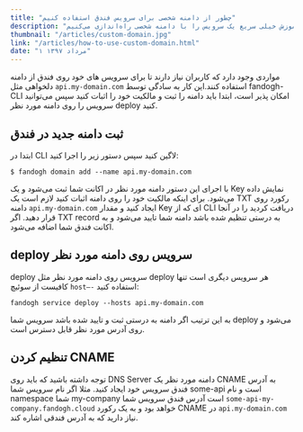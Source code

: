 ```yaml
---
title: "چطور از دامنه شخصی برای سرویس فندق استفاده کنیم"
description: "توی این آموزش خیلی سریع یک سرویس را با دامنه شخصی راه‌اندازی می‌کنیم"
thumbnail: "/articles/custom-domain.jpg"
link: "/articles/how-to-use-custom-domain.html"
date: "۱ مرداد ۱۳۹۷"
---
```


مواردی وجود دارد که کاربران نیاز دارند تا برای سرویس های خود روی فندق از دامنه دلخواهی مثل
`api.my-domain.com`
استفاده کنند.این کار به سادگی توسط fandogh-CLI امکان پذیر است، ابتدا باید دامنه را ثبت و مالکیت خود را اثبات کنید سپس می‌توانید سرویس را روی دامنه مورد نظر deploy کنید.

## ثبت دامنه جدید در فندق

ابتدا در CLI ‌لاگین کنید سپس دستور زیر را اجرا کنید:

```
$ fandogh domain add --name api.my-domain.com
```

با اجرای این دستور دامنه مورد نظر در اکانت شما ثبت می‌شود و یک Key ‌نمایش داده می‌شود. برای اینکه مالکیت خود را روی دامنه اثبات کنید لازم است یک TXT رکورد روی دامنه `api.my-domain.com` ایجاد کنید و مقدار Key ای که از CLI دریافت کردید را در آنجا قرار دهید.
اگر TXT record ‌به درستی تنظیم شده باشد دامنه شما تایید می‌شود و به اکانت فندق شما اضافه می‌شود.

## deploy سرویس روی دامنه مورد نظر

deploy سرویس روی دامنه مورد نظر مثل deploy هر سرویس دیگری است تنها کافیست از سوئیچ `host—-` استفاده کنید:

```
fandogh service deploy --hosts api.my-domain.com

```

به این ترتیب اگر دامنه به درستی ثبت و تایید شده باشد سرویس شما deploy می‌شود و روی آدرس مورد نظر قابل دسترس است.

## تنظیم کردن CNAME

توجه داشته باشید که باید روی DNS Server دامنه مورد نظر یک CNAME به آدرس فندق سرویس خود ایجاد کنید.
مثلا اگر نام سرویس شما some-api است و نام namespace شما my-company است آدرس فندق سرویس شما
`some-api-my-company.fandogh.cloud` خواهد بود و به یک رکورد CNAME در `api.my-domain.com` ‌نیاز دارید که به آدرس فندقی اشاره کند.

